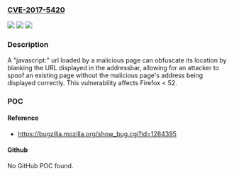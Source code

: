 ### [CVE-2017-5420](https://cve.mitre.org/cgi-bin/cvename.cgi?name=CVE-2017-5420)
![](https://img.shields.io/static/v1?label=Product&message=Firefox&color=blue)
![](https://img.shields.io/static/v1?label=Version&message=%3C%2052%20&color=brighgreen)
![](https://img.shields.io/static/v1?label=Vulnerability&message=Javascript%3A%20URLs%20can%20obfuscate%20addressbar%20location&color=brighgreen)

### Description

A "javascript:" url loaded by a malicious page can obfuscate its location by blanking the URL displayed in the addressbar, allowing for an attacker to spoof an existing page without the malicious page's address being displayed correctly. This vulnerability affects Firefox < 52.

### POC

#### Reference
- https://bugzilla.mozilla.org/show_bug.cgi?id=1284395

#### Github
No GitHub POC found.

